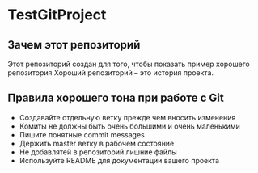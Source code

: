 # TestGitProject

## Зачем этот репозиторий 

Этот репозиторий создан для того, чтобы показать пример хорошего репозитория
Хороший репозиторий – это история проекта.

## Правила хорошего тона при работе с Git

* Создавайте отдельную ветку прежде чем вносить изменения
* Комиты не должны быть очень большими и очень маленькими
* Пишите понятные commit messages
* Держить master ветку в рабочем состояние
* Не добавлятей в репозиторий лишние файлы
* Используйте README для документации вашего проекта
